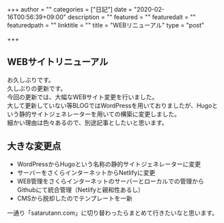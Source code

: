 +++
author = ""
categories = ["日記"]
date = "2020-02-16T00:56:39+09:00"
description = ""
featured = ""
featuredalt = ""
featuredpath = ""
linktitle = ""
title = "WEBリニューアル"
type = "post"

+++

## WEBサイトリニューアル
お久しぶりです。  
久しぶりの更新です。  
今回の更新では、大幅なWEBサイト変更を行いました。  
大して更新していない等BLOGではWordPressを用いておりましたが、Hugoという静的サイトジェネレーターを用いての構築に変更しました。  
細かい理由は色々あるので、別途記事としたいと思います。

## 大きな変更点 
- WordPressからHugoという名称の静的サイトジェネレーターに変更
- サーバーをさくらインターネットからNetlifyに変更
- WEB管理をさくらインターネットのサーバーとローカルでの管理からGithubにて統合管理（Netlifyと親和性あるし）
- CMSから脱却したのでテンプレートを一新

一通り「satarutann.com」に切り替わったらまとめて行きたいなと思います。